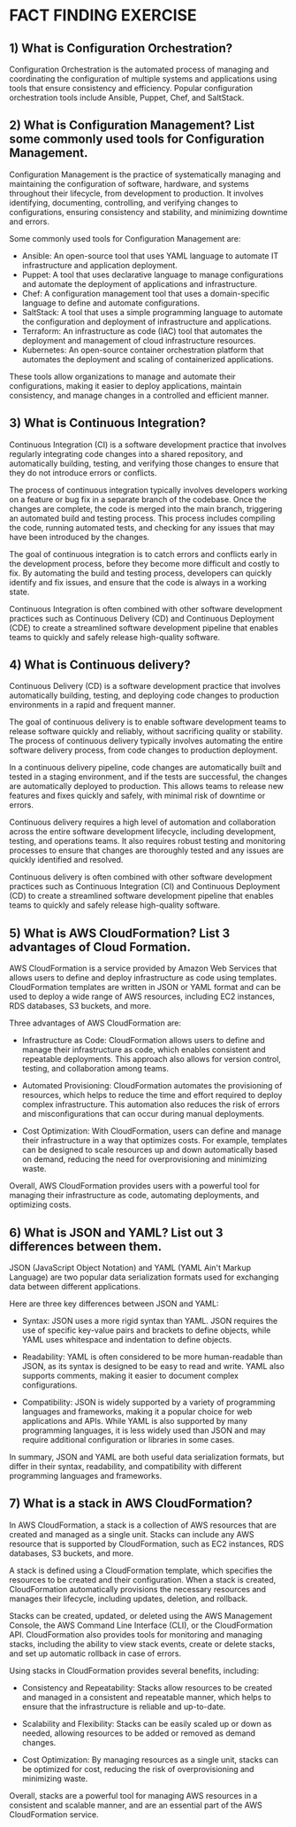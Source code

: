# **FACT FINDING EXERCISE**

## 1) What is Configuration Orchestration?
Configuration Orchestration is the automated process of managing and coordinating the configuration of multiple systems and applications using tools that ensure consistency and efficiency.
Popular configuration orchestration tools include Ansible, Puppet, Chef, and SaltStack.
## 2) What is Configuration Management? List some commonly used tools for Configuration Management.
Configuration Management is the practice of systematically managing and maintaining the configuration of software, hardware, and systems throughout their lifecycle, from development to production. It involves identifying, documenting, controlling, and verifying changes to configurations, ensuring consistency and stability, and minimizing downtime and errors.

Some commonly used tools for Configuration Management are:

- Ansible: An open-source tool that uses YAML language to automate IT infrastructure and application deployment.
- Puppet: A tool that uses declarative language to manage configurations and automate the deployment of applications and infrastructure.
- Chef: A configuration management tool that uses a domain-specific language to define and automate configurations.
- SaltStack: A tool that uses a simple programming language to automate the configuration and deployment of infrastructure and applications.
- Terraform: An infrastructure as code (IAC) tool that automates the deployment and management of cloud infrastructure resources.
- Kubernetes: An open-source container orchestration platform that automates the deployment and scaling of containerized applications.

These tools allow organizations to manage and automate their configurations, making it easier to deploy applications, maintain consistency, and manage changes in a controlled and efficient manner.
## 3) What is Continuous Integration?
Continuous Integration (CI) is a software development practice that involves regularly integrating code changes into a shared repository, and automatically building, testing, and verifying those changes to ensure that they do not introduce errors or conflicts.

The process of continuous integration typically involves developers working on a feature or bug fix in a separate branch of the codebase. Once the changes are complete, the code is merged into the main branch, triggering an automated build and testing process. This process includes compiling the code, running automated tests, and checking for any issues that may have been introduced by the changes.

The goal of continuous integration is to catch errors and conflicts early in the development process, before they become more difficult and costly to fix. By automating the build and testing process, developers can quickly identify and fix issues, and ensure that the code is always in a working state.

Continuous Integration is often combined with other software development practices such as Continuous Delivery (CD) and Continuous Deployment (CDE) to create a streamlined software development pipeline that enables teams to quickly and safely release high-quality software.
## 4) What is Continuous delivery?
Continuous Delivery (CD) is a software development practice that involves automatically building, testing, and deploying code changes to production environments in a rapid and frequent manner.

The goal of continuous delivery is to enable software development teams to release software quickly and reliably, without sacrificing quality or stability. The process of continuous delivery typically involves automating the entire software delivery process, from code changes to production deployment.

In a continuous delivery pipeline, code changes are automatically built and tested in a staging environment, and if the tests are successful, the changes are automatically deployed to production. This allows teams to release new features and fixes quickly and safely, with minimal risk of downtime or errors.

Continuous delivery requires a high level of automation and collaboration across the entire software development lifecycle, including development, testing, and operations teams. It also requires robust testing and monitoring processes to ensure that changes are thoroughly tested and any issues are quickly identified and resolved.

Continuous delivery is often combined with other software development practices such as Continuous Integration (CI) and Continuous Deployment (CD) to create a streamlined software development pipeline that enables teams to quickly and safely release high-quality software.
## 5) What is AWS CloudFormation? List 3 advantages of Cloud Formation.
AWS CloudFormation is a service provided by Amazon Web Services that allows users to define and deploy infrastructure as code using templates. CloudFormation templates are written in JSON or YAML format and can be used to deploy a wide range of AWS resources, including EC2 instances, RDS databases, S3 buckets, and more.

Three advantages of AWS CloudFormation are:

- Infrastructure as Code: CloudFormation allows users to define and manage their infrastructure as code, which enables consistent and repeatable deployments. This approach also allows for version control, testing, and collaboration among teams.

- Automated Provisioning: CloudFormation automates the provisioning of resources, which helps to reduce the time and effort required to deploy complex infrastructure. This automation also reduces the risk of errors and misconfigurations that can occur during manual deployments.

- Cost Optimization: With CloudFormation, users can define and manage their infrastructure in a way that optimizes costs. For example, templates can be designed to scale resources up and down automatically based on demand, reducing the need for overprovisioning and minimizing waste.

Overall, AWS CloudFormation provides users with a powerful tool for managing their infrastructure as code, automating deployments, and optimizing costs.
## 6) What is JSON and YAML? List out 3 differences between them.
JSON (JavaScript Object Notation) and YAML (YAML Ain't Markup Language) are two popular data serialization formats used for exchanging data between different applications.

Here are three key differences between JSON and YAML:

- Syntax: JSON uses a more rigid syntax than YAML. JSON requires the use of specific key-value pairs and brackets to define objects, while YAML uses whitespace and indentation to define objects.

- Readability: YAML is often considered to be more human-readable than JSON, as its syntax is designed to be easy to read and write. YAML also supports comments, making it easier to document complex configurations.

- Compatibility: JSON is widely supported by a variety of programming languages and frameworks, making it a popular choice for web applications and APIs. While YAML is also supported by many programming languages, it is less widely used than JSON and may require additional configuration or libraries in some cases.

In summary, JSON and YAML are both useful data serialization formats, but differ in their syntax, readability, and compatibility with different programming languages and frameworks.

## 7) What is a stack in AWS CloudFormation?
In AWS CloudFormation, a stack is a collection of AWS resources that are created and managed as a single unit. Stacks can include any AWS resource that is supported by CloudFormation, such as EC2 instances, RDS databases, S3 buckets, and more.

A stack is defined using a CloudFormation template, which specifies the resources to be created and their configuration. When a stack is created, CloudFormation automatically provisions the necessary resources and manages their lifecycle, including updates, deletion, and rollback.

Stacks can be created, updated, or deleted using the AWS Management Console, the AWS Command Line Interface (CLI), or the CloudFormation API. CloudFormation also provides tools for monitoring and managing stacks, including the ability to view stack events, create or delete stacks, and set up automatic rollback in case of errors.

Using stacks in CloudFormation provides several benefits, including:

- Consistency and Repeatability: Stacks allow resources to be created and managed in a consistent and repeatable manner, which helps to ensure that the infrastructure is reliable and up-to-date.

- Scalability and Flexibility: Stacks can be easily scaled up or down as needed, allowing resources to be added or removed as demand changes.

- Cost Optimization: By managing resources as a single unit, stacks can be optimized for cost, reducing the risk of overprovisioning and minimizing waste.

Overall, stacks are a powerful tool for managing AWS resources in a consistent and scalable manner, and are an essential part of the AWS CloudFormation service.